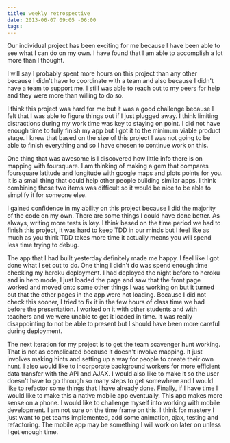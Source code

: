 ```yaml
---
title: weekly retrospective
date: 2013-06-07 09:05 -06:00
tags:
---
```


Our individual project has been exciting for me because I have been able to see what I can do on my own. I have found that I am able to accomplish a lot more than I thought. 

I will say I probably spent more hours on this project than any other because I didn't have to coordinate with a team and also because I didn't have a team to support me. I still was able to reach out to my peers for help and they were more than willing to do so. 

I think this project was hard for me but it was a good challenge because I felt that I was able to figure things out if I just plugged away. I think limiting distractions during my work time was key to staying on point. I did not have enough time to fully finish my app but I got it to the minimum viable product stage. I knew that based on the size of this project I was not going to be able to finish everything and so I have chosen to continue work on this. 

One thing that was awesome is I discovered how little info there is on mapping with foursquare. I am thinking of making a gem that compares foursquare latitude and longitude with google maps and plots points for you. It is a small thing that could help other people building similar apps. I think combining those two items was difficult so it would be nice to be able to simplify it for someone else.

I gained confidence in my ability on this project because I did the majority of the code on my own. There are some things I could have done better. As always, writing more tests is key. I think based on the time period we had to finish this project, it was hard to keep TDD in our minds but I feel like as much as you think TDD takes more time it actually means you will spend less time trying to debug. 

The app that I had built yesterday definitely made me happy. I feel like I got done what I set out to do. One thing I didn't do was spend enough time checking my heroku deployment. I had deployed the night before to heroku and in hero mode, I just loaded the page and saw that the front page worked and moved onto some other things I was working on but it turned out that the other pages in the app were not loading. Because I did not check this sooner, I tried to fix it in the few hours of class time we had before the presentation. I worked on it with other students and with teachers and we were unable to get it loaded in time. It was really disappointing to not be able to present but I should have been more careful during deployment. 

The next iteration for my project is to get the team scavenger hunt working. That is not as complicated because it doesn't involve mapping. It just involves making hints and setting up a way for people to create their own hunt. I also would like to incorporate background workers for more efficient data transfer with the API and AJAX. I would also like to make it so the user doesn't have to go through so many steps to get somewhere and I would like to refactor some things that I have already done. Finally, if I have time I would like to make this a native mobile app eventually. This app makes more sense on a phone. I would like to challenge myself into working with mobile development. I am not sure on the time frame on this. I think for mastery I just want to get teams implemented, add some animation, ajax, testing and refactoring. The mobile app may be something I will work on later on unless I get enough time.


